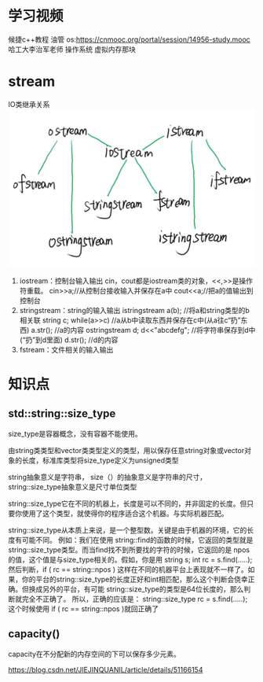 # 学习视频
候捷c++教程 油管
os:https://cnmooc.org/portal/session/14956-study.mooc
哈工大李治军老师  操作系统  虚拟内存那块

# stream
IO类继承关系
![avatar](/image/c++_stream.png)

1. iostream：控制台输入输出
cin，cout都是iostream类的对象，<<,>>是操作符重载。
cin>>a;//从控制台接收输入并保存在a中
cout<<a;//把a的值输出到控制台
2. stringstream：string的输入输出
istringstream a(b); //将a和string类型的b相关联
string c;
while(a>>c) //a从b中读取东西并保存在c中(从a往c“扔”东西)
a.str(); //a的内容
ostringstream d;
d<<"abcdefg"; //将字符串保存到d中(“扔”到d里面)
d.str(); //d的内容
3. fstream：文件相关的输入输出

# 知识点

## std::string::size_type

size_type是容器概念，没有容器不能使用。

由string类类型和vector类类型定义的类型，用以保存任意string对象或vector对象的长度，标准库类型将size_type定义为unsigned类型

string抽象意义是字符串， size（）的抽象意义是字符串的尺寸， string::size_type抽象意义是尺寸单位类型

string::size_type它在不同的机器上，长度是可以不同的，并非固定的长度。但只要你使用了这个类型，就使得你的程序适合这个机器。与实际机器匹配。

string::size_type从本质上来说，是一个整型数。关键是由于机器的环境，它的长度有可能不同。 例如：我们在使用 string::find的函数的时候，它返回的类型就是 string::size_type类型。而当find找不到所要找的字符的时候，它返回的是 npos的值，这个值是与size_type相关的。假如，你是用 string s; int rc = s.find(.....); 然后判断，if ( rc == string::npos ) 这样在不同的机器平台上表现就不一样了。如果，你的平台的string::size_type的长度正好和int相匹配，那么这个判断会侥幸正确。但换成另外的平台，有可能 string::size_type的类型是64位长度的，那么判断就完全不正确了。 所以，正确的应该是： string::size_type rc = s.find(.....); 这个时候使用 if ( rc == string::npos )就回正确了

## capacity()

capacity在不分配新的内存空间的下可以保存多少元素。

https://blog.csdn.net/JIEJINQUANIL/article/details/51166154